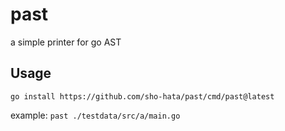 # past

a simple printer for go AST

## Usage

```
go install https://github.com/sho-hata/past/cmd/past@latest
```

example:
`past ./testdata/src/a/main.go`
